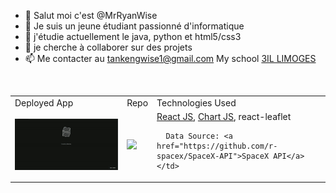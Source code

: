 - 👋 Salut moi c'est  @MrRyanWise
- 👀 Je suis un jeune étudiant passionné d'informatique 
- 🌱 j'étudie actuellement le java, python et  html5/css3
- 💞️ je cherche à collaborer sur des projets  
- 📫 Me contacter au  tankengwise1@gmail.com
My school <a href="https://www.3il-ingenieurs.fr">3IL LIMOGES</a>

<br/>
<table>
  <tr>
    <td>Deployed App</td>
    <td>Repo</td>  
    <td>Technologies Used</td>
  </tr>
  
  <tr>
    <td><img src="https://github.com/MrRyanWise/RyanSpace-X-Dashboard/raw/main/src/Assets/Space%20X.gif"/></td>
    <td><img src="https://cdn.iconscout.com/icon/free/png-256/github-153-675523.png"/></td>
    <td>  <a href="https://reactjs.org/">React JS</a>, 
          <a href="https://react-chartjs-2.js.org/">Chart JS</a>,
          <a hredf="https://react-leaflet.js.org">react-leaflet</a>
      
      Data Source: <a href="https://github.com/r-spacex/SpaceX-API">SpaceX API</a>
    </td>
  </tr>
  
</table>
